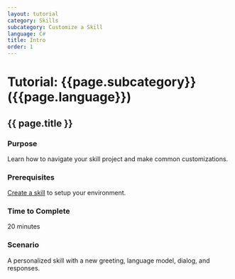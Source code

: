 ```yaml
---
layout: tutorial
category: Skills
subcategory: Customize a Skill
language: C#
title: Intro
order: 1
---
```


# Tutorial: {{page.subcategory}} ({{page.language}})

## {{ page.title }}

### Purpose

Learn how to navigate your skill project and make common customizations.

### Prerequisites

[Create a skill]({{site.baseurl}}/skills/tutorials/create-skill/csharp/1-intro) to setup your environment.

### Time to Complete

20 minutes

### Scenario

A personalized skill with a new greeting, language model, dialog, and responses.
